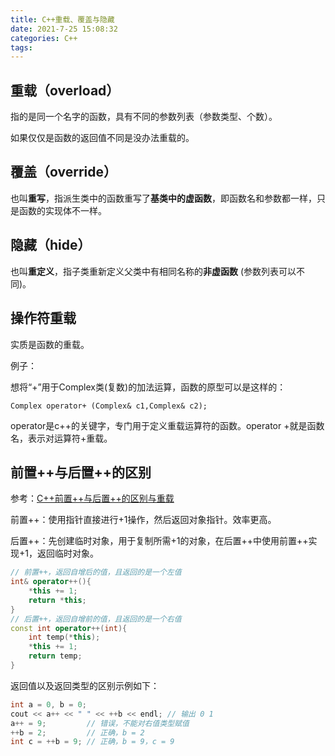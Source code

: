 ```yaml
---
title: C++重载、覆盖与隐藏
date: 2021-7-25 15:08:32
categories: C++
tags:
---
```


## 重载（overload）

指的是同一个名字的函数，具有不同的参数列表（参数类型、个数）。

如果仅仅是函数的返回值不同是没办法重载的。

## 覆盖（override）

也叫**重写**，指派生类中的函数重写了**基类中的虚函数**，即函数名和参数都一样，只是函数的实现体不一样。

## 隐藏（hide）

也叫**重定义**，指子类重新定义父类中有相同名称的**非虚函数** (参数列表可以不同)。

## 操作符重载

实质是函数的重载。

例子：

想将“+”用于Complex类(复数)的加法运算，函数的原型可以是这样的：

`Complex operator+ (Complex& c1,Complex& c2);`

operator是c++的关键字，专门用于定义重载运算符的函数。operator +就是函数名，表示对运算符+重载。

## 前置++与后置++的区别

参考：[C++前置++与后置++的区别与重载](https://www.cnblogs.com/avota/p/5248744.html)

前置++：使用指针直接进行+1操作，然后返回对象指针。效率更高。

后置++：先创建临时对象，用于复制所需+1的对象，在后置++中使用前置++实现+1，返回临时对象。

```c++
// 前置++，返回自增后的值，且返回的是一个左值
int& operator++(){
	*this += 1;
	return *this;
} 
// 后置++，返回自增前的值，且返回的是一个右值
const int operator++(int){
	int temp(*this);
	*this += 1;
	return temp;
}
```

返回值以及返回类型的区别示例如下：
```c++
int a = 0, b = 0;
cout << a++ << " " << ++b << endl; // 输出 0 1
a++ = 9;         // 错误，不能对右值类型赋值
++b = 2;         // 正确，b = 2
int c = ++b = 9; // 正确，b = 9，c = 9
```